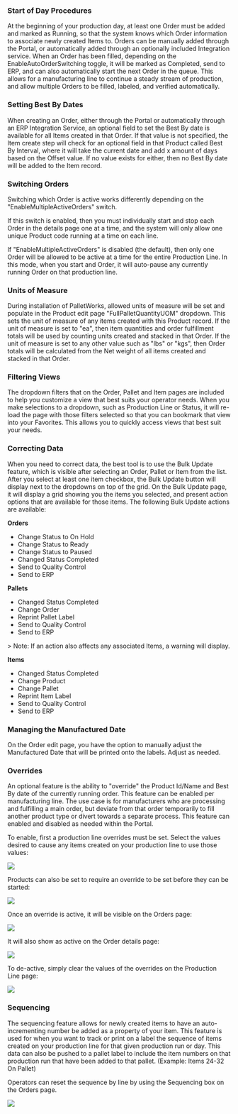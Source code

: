 ### Start of Day Procedures

At the beginning of your production day, at least one Order must be added and marked as Running, so that the system knows which Order information to associate newly created Items to. Orders can be manually added through the Portal, or automatically added through an optionally included Integration service. When an Order has been filled, depending on the EnableAutoOrderSwitching toggle, it will be marked as Completed, send to ERP, and can also automatically start the next Order in the queue. This allows for a manufacturing line to continue a steady stream of production, and allow multiple Orders to be filled, labeled, and verified automatically.

### Setting Best By Dates

When creating an Order, either through the Portal or automatically through an ERP Integration Service, an optional field to set the Best By date is available for all Items created in that Order. If that value is not specified, the Item create step will check for an optional field in that Product called Best By Interval, where it will take the current date and add x amount of days based on the Offset value. If no value exists for either, then no Best By date will be added to the Item record.

### Switching Orders

Switching which Order is active works differently depending on the "EnableMultipleActiveOrders" switch. 

If this switch is enabled, then you must individually start and stop each Order in the details page one at a time, and the system will only allow one unique Product code running at a time on each line. 

If "EnableMultipleActiveOrders" is disabled (the default), then only one Order will be allowed to be active at a time for the entire Production Line. In this mode, when you start and Order, it will auto-pause any currently running Order on that production line.

### Units of Measure

During installation of PalletWorks, allowed units of measure will be set and populate in the Product edit page "FullPalletQuantityUOM" dropdown. This sets the unit of measure of any items created with this Product record. If the unit of measure is set to "ea", then item quantities and order fulfillment totals will be used by counting units created and stacked in that Order. If the unit of measure is set to any other value such as "lbs" or "kgs", then Order totals will be calculated from the Net weight of all items created and stacked in that Order.

### Filtering Views

The dropdown filters that on the Order, Pallet and Item pages are included to help you customize a view that best suits your operator needs. When you make selections to a dropdown, such as Production Line or Status, it will re-load the page with those filters selected so that you can bookmark that view into your Favorites. This allows you to quickly access views that best suit your needs.

### Correcting Data

When you need to correct data, the best tool is to use the Bulk Update feature, which is visible after selecting an Order, Pallet or Item from the list. After you select at least one item checkbox, the Bulk Update button will display next to the dropdowns on top of the grid. On the Bulk Update page, it will display a grid showing you the items you selected, and present action options that are available for those items. The following Bulk Update actions are available:

<b>Orders</b>
<ul>
    <li>Change Status to On Hold</li>
    <li>Change Status to Ready</li>
    <li>Change Status to Paused</li>
    <li>Changed Status Completed</li>
    <li>Send to Quality Control</li>
    <li>Send to ERP</li>
</ul>

<b>Pallets</b>
<ul>
    <li>Changed Status Completed</li>
    <li>Change Order</li>
    <li>Reprint Pallet Label</li>
    <li>Send to Quality Control</li>
    <li>Send to ERP</li>
</ul>
> Note: If an action also affects any associated Items, a warning will display.

<b>Items</b>
<ul>
    <li>Changed Status Completed</li>
    <li>Change Product</li>
    <li>Change Pallet</li>
    <li>Reprint Item Label</i>
    <li>Send to Quality Control</li>
    <li>Send to ERP</li>
</ul>

### Managing the Manufactured Date

On the Order edit page, you have the option to manually adjust the Manufactured Date that will be printed onto the labels. Adjust as needed.

### Overrides

An optional feature is the ability to "override" the Product Id/Name and Best By date of the currently running order. This feature can be enabled per manufacturing line. The use case is for manufacturers who are processing and fulfilling a main order, but deviate from that order temporarily to fill another product type or divert towards a separate process. This feature can enabled and disabled as needed within the Portal.

To enable, first a production line overrides must be set. Select the values desired to cause any items created on your production line to use those values:

![](images/productionline-overrideset.jpg)

Products can also be set to require an override to be set before they can be started:

![](images/product_overrideoption.jpg)

Once an override is active, it will be visible on the Orders page:

![](images/productionline-override-active2.jpg)

It will also show as active on the Order details page:

![](images/productionline-override-active.jpg)

To de-active, simply clear the values of the overrides on the Production Line page:

![](images/productionline-override.jpg)

### Sequencing

The sequencing feature allows for newly created items to have an auto-incrementing number be added as a property of your item. This feature is used for when you want to track or print on a label the sequence of items created on your production line for that given production run or day. This data can also be pushed to a pallet label to include the item numbers on that production run that have been added to that pallet. (Example: Items 24-32 On Pallet)

Operators can reset the sequence by line by using the Sequencing box on the Orders page.

![](images/sequencing.jpg)